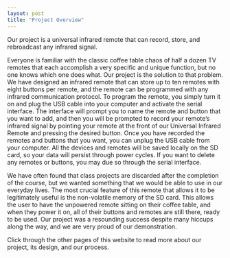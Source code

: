 ```yaml
---
layout: post
title: "Project Overview"
---
```


Our project is a universal infrared remote that can record, store, and rebroadcast any infrared signal.

Everyone is familiar with the classic coffee table chaos of half a dozen TV remotes that each accomplish a very specific and unique function, but no one knows which one does what. Our project is the solution to that problem. We have designed an infrared remote that can store up to ten remotes with eight buttons per remote, and the remote can be programmed with any infrared communication protocol. To program the remote, you simply turn it on and plug the USB cable into your computer and activate the serial interface. The interface will prompt you to name the remote and button that you want to add, and then you will be prompted to record your remote’s infrared signal by pointing your remote at the front of our Universal Infrared Remote and pressing the desired button. Once you have recorded the remotes and buttons that you want, you can unplug the USB cable from your computer. All the devices and remotes will be saved locally on the SD card, so your data will persist through power cycles. If you want to delete any remotes or buttons, you may due so through the serial interface.

We have often found that class projects are discarded after the completion of the course, but we wanted something that we would be able to use in our everyday lives. The most crucial feature of this remote that allows it to be legitimately useful is the non-volatile memory of the SD card. This allows the user to have the unpowered remote sitting on their coffee table, and when they power it on, all of their buttons and remotes are still there, ready to be used. Our project was a resounding success despite many hiccups along the way, and we are very proud of our demonstration.

Click through the other pages of this website to read more about our project, its design, and our process.
